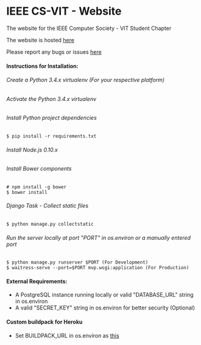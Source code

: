 IEEE CS-VIT - Website
=====================

The website for the IEEE Computer Society - VIT Student Chapter


The website is hosted [here](http://ieeecsvit.herokuapp.com/)

Please report any bugs or issues [here](https://github.com/IEEECS-VIT/IEEECS-VIT-Website/issues)

#### Instructions for Installation:
###### Create a Python 3.4.x virtualenv (For your respective platform)
###### Activate the Python 3.4.x virtualenv
###### Install Python project dependencies

    $ pip install -r requirements.txt

###### Install Node.js 0.10.x
###### Install Bower components

    # npm install -g bower
    $ bower install

###### Django Task - Collect static files

    $ python manage.py collectstatic

###### Run the server locally at port "PORT" in os.environ or a manually entered port

    $ python manage.py runserver $PORT (For Development)
    $ waitress-serve --port=$PORT mvp.wsgi:application (For Production)

#### External Requirements:
* A PostgreSQL instance running locally or valid "DATABASE_URL" string in os.environ
* A valid "SECRET_KEY" string in os.environ for better security (Optional)

#### Custom buildpack for Heroku
* Set BUILDPACK_URL in os.environ as [this](https://github.com/papaeye/heroku-buildpack-python-bower.git)
